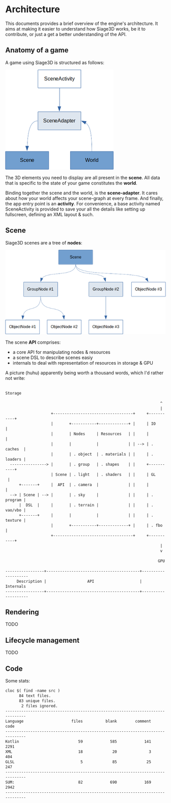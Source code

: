 # Architecture

This documents provides a brief overview of the engine's architecture. It aims at making it easier to understand how Siage3D works, be it to contribute, or just a get a better understanding of the API.

## Anatomy of a game

A game using Siage3D is structured as follows:

![Anatomy of a game](doc/archi-game-anatomy.png)

The 3D elements you need to display are all present in the **scene**.
All data that is specific to the state of your game constitutes the **world**.

Binding together the scene and the world, is the **scene-adapter**. It cares about how your world affects your scene-graph at every frame.
And finally, the app entry point is an **activity**. For convenience, a base activity named SceneActivity is provided to save your all the details like setting up fullscreen, defining an XML layout & such.

## Scene

Siage3D scenes are a tree of **nodes**:

![Scene-graph](doc/archi-scenegraph.png)

The scene **API** comprises:

* a core API for manipulating nodes & resources
* a scene DSL to describe scenes easiy
* internals to deal with representation of resources in storage & GPU

A picture (huhu) apparently being worth a thousand words, which I'd rather not write:

```
                                                                 Storage

                                                                    ^
                                                                    |
                    +-----------------------------------+     +-----------+
                    |       +-----------+-------------+ |     | IO        |
                    |       | Nodes     | Resources   | |     |           |
                    |       |           |             | | --> | . caches  |
                    |       | . object  | . materials | |     | . loaders |
  ----------------> |       | . group   | . shapes    | |     +-----------+ 
                    | Scene | . light   | . shaders   | |     | GL        |
      +-------+     |  API  | . camera  |             | |     |           |
  --> | Scene | --> |       | . sky     |             | |     | . program |
      |  DSL  |     |       | . terrain |             | |     | . vao/vbo |
      +-------+     |       |           |             | |     | . texture |
                    |       +-----------+-------------+ |     | . fbo     |
                    +-----------------------------------+     +-----------+
                                                                    |
                                                                    v

                                                                   GPU

-----------------+-----------------------------------------+--------------------
     Description |                  API                    |   Internals
-----------------+-----------------------------------------+--------------------
```

## Rendering

TODO

## Lifecycle management

TODO

## Code

Some stats:

```
cloc $( find -name src )
      84 text files.
      83 unique files.
       2 files ignored.
-------------------------------------------------------------------------------
Language                     files          blank        comment           code
-------------------------------------------------------------------------------
Kotlin                          59            585            141           2291
XML                             18             20              3            404
GLSL                             5             85             25            247
-------------------------------------------------------------------------------
SUM:                            82            690            169           2942
-------------------------------------------------------------------------------
```

